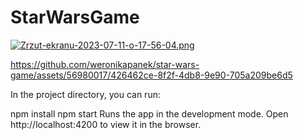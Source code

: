 # StarWarsGame

[![Zrzut-ekranu-2023-07-11-o-17-56-04.png](https://i.postimg.cc/q7dVJ6H4/Zrzut-ekranu-2023-07-11-o-17-56-04.png)](https://postimg.cc/w1FbFvBG) 

https://github.com/weronikapanek/star-wars-game/assets/56980017/426462ce-8f2f-4db8-9e90-705a209be6d5

In the project directory, you can run:

npm install
npm start
Runs the app in the development mode.
Open http://localhost:4200 to view it in the browser.
